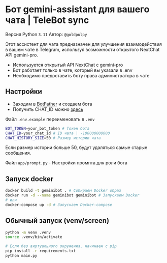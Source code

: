 # Бот gemini-assistant для вашего чата | TeleBot sync
Версия Python `3.11`
Автор: `@goldpulpy`

Этот ассистент для чата предназначен для улучшения взаимодействия в вашем чате в Telegram, используя возможности открытого NextChat API gemini-pro.

- Используется открытый API NextChat с gemini-pro
- Бот работает только в чате, который вы указали в .env
- Необходимо предоставить боту права администратора в чате

## Настройки
- Заходим в [BotFather](https://t.me/BotFather) и создаем бота
- Получить CHAT_ID можно [здесь](https://t.me/username_to_id_bot)


Файл `.env.example` переименовать в `.env`

```bash
BOT_TOKEN=your_bot_token # Токен бота
CHAT_ID=your_chat_id # ID чата | -100000000000
CHAT_HISTORY_SIZE=50 # Размер истории чата
```
Если размер истории больше 50, будут удаляться самые старые сообщения.


Файл `app/prompt.py` - Настройки промпта для роли бота

## Запуск docker
```bash
docker build -t geminibot . # Собираем Docker образ
docker run -d --name geminibot geminibot # Запускаем Docker
# или
docker-compose up -d # Запускаем Docker-compose
```

## Обычный запуск (venv/screen)
```bash
python -m venv .venv
source .venv/bin/activate

# Если без виртуального окружения, начинаем с pip
pip install -r requirements.txt
python main.py
```
